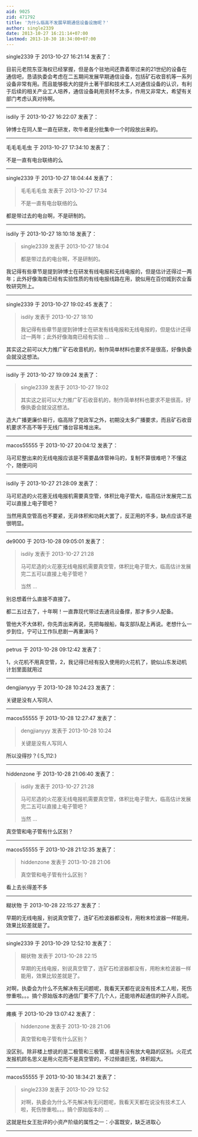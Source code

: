 ```yaml
---
aid: 9025
zid: 471792
title: '为什么临高不发展早期通信设备设施呢？'
author: single2339
date: 2013-10-27 16:21:14+07:00
lastmod: 2013-10-30 18:34:00+07:00
---
```


single2339 于 2013-10-27 16:21:14 发表了：

目前元老院东亚海权已经掌握，但是各个驻地间还靠着带过来的21世纪的设备在通信吧，恳请执委会考虑在二五期间发展早期通信设备，包括矿石收音机等一系列设备非常有用。而且能够极大的提升土著干部和技术工人对通信设备的认识，有利于后续的相关产业工人培养，通信设备耗用资材不太多，作用又非常大，希望有关部门考虑认真对待啊。

---------

isdily 于 2013-10-27 16:22:07 发表了：

钟博士在同人里一直在研发，吹牛者是分批集中一个时段放出来的。

---------

毛毛毛毛虫 于 2013-10-27 17:34:10 发表了：

不是一直有电台联络的么

---------

single2339 于 2013-10-27 18:04:44 发表了：

> 毛毛毛毛虫 发表于 2013-10-27 17:34
> 
> 不是一直有电台联络的么



都是带过去的电台啊，不是研制的。

---------

isdily 于 2013-10-27 18:10:18 发表了：

> single2339 发表于 2013-10-27 18:04
> 
> 都是带过去的电台啊，不是研制的。



我记得有些章节是提到钟博士在研发有线电报和无线电报的，但是估计还得过一两年；此外好像海南已经有实验性质的有线电报线路在用，貌似用在百仞城到农业畜牧研究所上。

---------

single2339 于 2013-10-27 19:02:45 发表了：

> isdily 发表于 2013-10-27 18:10
> 
> 我记得有些章节是提到钟博士在研发有线电报和无线电报的，但是估计还得过一两年；此外好像海南已经有实验 ...



其实这之前可以大力推广矿石收音机的，制作简单材料也要求不是很高，好像执委会就没这想法。

---------

isdily 于 2013-10-27 19:09:24 发表了：

> single2339 发表于 2013-10-27 19:02
> 
> 其实这之前可以大力推广矿石收音机的，制作简单材料也要求不是很高，好像执委会就没这想法。



造大广播更廉价易行，临高除了党政军之外，初期没太多广播要求，而且矿石收音机要求不高不等于无线广播台容易堆出来。

---------

macos55555 于 2013-10-27 20:04:12 发表了：

马可尼整出来的无线电报应该是不需要晶体管神马的，复制不算很难吧？不懂这个，随便问问

---------

isdily 于 2013-10-27 21:28:09 发表了：

马可尼造的火花塞无线电报机需要真空管，体积比电子管大，临高估计发展完二五可以直接上电子管吧？

当然用真空管高也不要紧，无非体积和功耗大罢了，反正用的不多，缺点应该不是很明显。

---------

de9000 于 2013-10-28 09:05:01 发表了：

> isdily 发表于 2013-10-27 21:28
> 
> 马可尼造的火花塞无线电报机需要真空管，体积比电子管大，临高估计发展完二五可以直接上电子管吧？
> 
> 当然 ...



别总想着什么直接不直接了。

都二五过去了，十年啊！一直靠现代带过去通讯设备撑，那才多少人配备。

管他大不大体积，你先弄出来再说，先把每艘船，每支部队配上再说。老想什么一步到位，宁可让工作队悲剧一再重演吗？

---------

petrus 于 2013-10-28 09:12:42 发表了：

1，火花机不用真空管，2，我记得已经有投入使用的火花机了，貌似山东发动机计划里面就用过

---------

dengjianyyy 于 2013-10-28 10:24:23 发表了：

关键是没有人写同人

---------

macos55555 于 2013-10-28 12:27:47 发表了：

> dengjianyyy 发表于 2013-10-28 10:24
> 
> 关键是没有人写同人



所以没得抄？{:5\_112:}

---------

hiddenzone 于 2013-10-28 21:06:40 发表了：

> isdily 发表于 2013-10-27 21:28
> 
> 马可尼造的火花塞无线电报机需要真空管，体积比电子管大，临高估计发展完二五可以直接上电子管吧？
> 
> 当然 ...



真空管和电子管有什么区别？

---------

macos55555 于 2013-10-28 21:12:35 发表了：

> hiddenzone 发表于 2013-10-28 21:06
> 
> 真空管和电子管有什么区别？



看上去长得差不多

---------

糊状物 于 2013-10-28 22:15:27 发表了：

早期的无线电报，别说真空管了，连矿石检波器都没有，用粉末检波器一样能用，效果比较差就是了。

---------

single2339 于 2013-10-29 12:52:10 发表了：

> 糊状物 发表于 2013-10-28 22:15
> 
> 早期的无线电报，别说真空管了，连矿石检波器都没有，用粉末检波器一样能用，效果比较差就是了。



对啊，执委会为什么不先解决有无问题呢，我看天天都在说没有技术工人啦，死伤惨重啦。。。搞个原始版本的通信厂要不了几个人，还能培养起通信的种子人员呢。

---------

瘫痪 于 2013-10-29 13:07:42 发表了：

> hiddenzone 发表于 2013-10-28 21:06
> 
> 真空管和电子管有什么区别？



没区别。除非楼上想说的是二极管和三极管，或是有没有放大电路的区别。火花式发报机顾名思义是用火花而不是真空管的，不过频谱巨宽，体积超大。

---------

macos55555 于 2013-10-30 18:34:21 发表了：

> single2339 发表于 2013-10-29 12:52
> 
> 对啊，执委会为什么不先解决有无问题呢，我看天天都在说没有技术工人啦，死伤惨重啦。。。搞个原始版本的 ...



这就是杜女王批评的小资产阶级的属性之一：小富既安，缺乏进取心

---------

